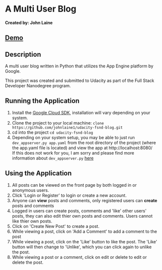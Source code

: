 # A Multi User Blog

#### Created by: John Laine

## [Demo](https://udacity-muli-user-blog.appspot.com/)

## Description
A multi user blog written in Python that utilizes the App Engine platform by Google.

This project was created and submitted to Udacity as part of the Full Stack Developer Nanodegree program.

## Running the Application
1. Install the [Google Cloud SDK](https://cloud.google.com/sdk/downloads), installation will vary depending on your system.
2. Clone the project to your local machine: `clone https://github.com/johnlaine1/udacity-fsnd-blog.git`
3. cd into the project `cd udacity-fsnd-blog`
4. Depending on your system setup, you may be able to just run `dev_appserver.py app.yaml` from the root directory of the project (where the app.yaml file is located) and view the app at http://localhost:8080/ <br>
If this does not work for you, I am sorry and please find more information about `dev_appserver.py` [here](https://cloud.google.com/appengine/docs/python/tools/using-local-server)
## Using the Application
1. All posts can be viewed on the front page by both logged in or anonymous users.
2. Click 'Login or Register' to login or create a new account.
3. Anyone can **view** posts and comments, only registered users can **create** posts and comments
4. Logged in users can create posts, comments and 'like' other users' posts, they can also edit thier own posts and comments. Users cannot like thier own posts.
5. Click on 'Create New Post' to create a post.
6. While viewing a post, click on 'Add a Comment' to add a comment to the post 
7. While viewing a post, click on the 'Like' button to like the post. The 'Like' button will then change to 'Unlike', which you can click again to unlike the post.
8. While viewing a post or a comment, click on edit or delete to edit or delete the post.